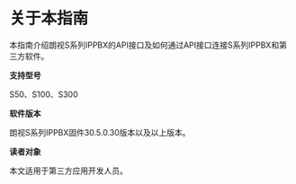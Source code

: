 # 关于本指南

本指南介绍朗视S系列IPPBX的API接口及如何通过API接口连接S系列IPPBX和第三方软件。

**支持型号**

S50、S100、S300

**软件版本**

朗视S系列IPPBX固件30.5.0.30版本以及以上版本。

**读者对象**

本文适用于第三方应用开发人员。

